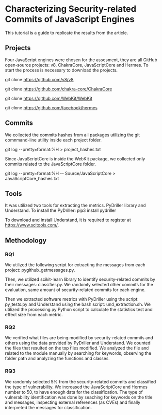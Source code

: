 # Characterizing Security-related Commits of JavaScript Engines

This tutorial is a guide to replicate the results from the article. 

## Projects	
Four JavaScript engines were chosen for the assesment, they are all GitHub open-source projects: v8, ChakraCore, JavaScriptCore and Hermes. 
To start the process is necessary to download the projects.

git clone https://github.com/v8/v8

git clone https://github.com/chakra-core/ChakraCore

git clone https://github.com/WebKit/WebKit

git clone https://github.com/facebook/hermes

## Commits
We collected the commits hashes from all packages utilizing the git comnmand-line utility inside each project folder.

git log --pretty=format:%H > project_hashes.txt

Since JavaScriptCore is inside the WebKit package, we collected only commits related to the JavaScriptCore folder.

git log --pretty=format:%H -- Source/JavaScriptCore > JavaScriptCore_hashes.txt

## Tools
It was utilized two tools for extracting the metrics. PyDriller library and Understand.
To install the PyDriller: pip3 install pydriller

To download and install Understand, it is required to register at https://www.scitools.com/.

## Methodology

### RQ1

We utilized the following script for extracting the messages from each project: pygithub_getmessages.py.

Then, we utilized scikit-learn library to identify security-related commits by their messages: classifier.py. We randomly selected other commits for the evaluation, same amount of security-related commits for each engine.

Then we extracted software metrics with PyDriller using the script: py_tests.py and Understand using the bash script: und_extraction.sh. We utilized the processing.py Python script to calculate the statistics test and effect size from each metric.

### RQ2

We verified what files are being modified by security-related commits and others using the data provided by PyDriller and Understand. We counted the files that resulted on the top files modified. We analyzed the file and related to the module manually by searching for keywords, observing the folder path and analyzing the functions and classes.

### RQ3

We randomly selected 5% from the security-related commits and classified the type of vulnerability. We increased the JavaScriptCore and Hermes number to 50, to have enough data for the classification. The type of vulnerability identification was done by seaching for keywords on the title and messages, inspecting external references (as CVEs) and finally interpreted the messages for classification.
